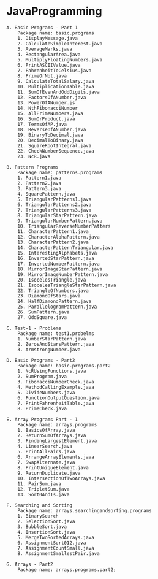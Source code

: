 # JavaProgramming
    A. Basic Programs - Part 1
        Package name: basic.programs
        1. DisplayMessage.java
        2. CalculateSimpleInterest.java
        3. AverageMarks.java
        4. RectangularArea.java
        5. MultiplyFloatingNumbers.java
        6. PrintASCIIValue.java
        7. FahrenheitToCelsius.java
        8. PrimeOrNot.java
        9. CalculateTotalSalary.java
        10. MultiplicationTable.java
        11. SumOfEvenAndOddDigits.java
        12. FactorsOfANumber.java
        13. PowerOfANumber.js
        14. NthFibonacciNumber
        15. AllPrimeNumbers.java
        16. SumOrProduct.java
        17. TermsOfAP.java
        18. ReverseOfANumber.java
        19. BinaryToDecimal.java
        20. DecimalToBinary.java
        21. SquareRootIntegral.java
        22. CheckNumberSequence.java
        23. NcR.java
        
    B. Pattern Programs
        Package name: patterns.programs
        1. Pattern1.java
        2. Pattern2.java
        3. Pattern3.java
        4. SquarePattern.java
        5. TriangularPatterns1.java
        6. TriangularPatterns2.java
        7. TriangularPatterns3.java
        8. TriangularStarPattern.java
        9. TriangularNumberPattern.java
        10. TriangularReverseNumberPatters
        11. CharacterPattern1.java
        12. CharacterAlphaPattern.java
        13. CharacterPattern2.java
        14. CharacterPatternTriangular.java
        15. InterestingAlphabets.java
        16. InvertedStarPattern.java
        17. InvertedNumberPattern.java
        18. MirrorImageStarPattern.java
        19. MirrorImageNumberPattern.java
        20. IsocelesTriangle.java
        21. IsocelesTriangleStarPattern.java
        22. TriangleOfNumbers.java
        23. DiamondOfStars.java
        24. HalfDiamondPattern.java
        25. ParallelogramPattern.java
        26. SumPattern.java
        27. OddSquare.java

    C. Test-1 - Problems
        Package name: test1.probelms
        1. NumberStarPattern.java
        2. ZerosAndStarsPattern.java
        3. ArmstrongNumber.java

    D. Basic Programs - Part2
        Package name: basic.programs.part2
        1. NcRUsingFunctions.java
        2. SumProgram.java
        3. FibonacciNumberCheck.java
        4. MethodCallingExample.java
        5. DivideNumbers.java
        6. FunctionOutputQuestion.java
        7. PrintFahrenheitTable.java
        8. PrimeCheck.java

    E. Array Programs Part - 1
        Package name: arrays.programs
        1. BasicsOfArray.java
        2. ReturnSumOfArrays.java
        3. FindingLargestElement.java
        4. LinearSearch.java
        5. PrintAllPairs.java
        6. ArrangeArrayElements.java
        7. SwapAlternate.java
        8. PrintUniqueElement.java
        9. ReturnDuplicate.java
        10. IntersectionOfTwoArrays.java
        11. PairSum.java
        12. TripletSum.java
        13. Sort0And1s.java
    
    F. Searching and Sorting
        Package name: arrays.searchingandsorting.programs
        1. BinarySearch
        2. SelectionSort.java
        3. BubbleSort.java
        4. InsertionSort.java
        5. MergeTwoSortedArrays.java
        6. AssignmentSort012.java
        7. AssignmentCountSmall.java
        8. AssignmentSmallestPair.java

    G. Arrays - Part2
        Package name: arrays.programs.part2;
        
       